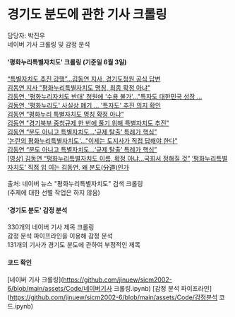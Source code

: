 # 경기도 분도에 관한 기사 크롤링

담당자: 박진우<br>
네이버 기사 크롤링 및 감정 분석<br>

#### '평화누리특별자치도' 크롤링 (기준일 6월 3일)
[“특별자치도 추진 강행”…김동연 지사, 경기도청원 공식 답변](https://www.news1.kr/articles/5434859)<br> 
[김동연 지사 "평화누리특별자치도 명칭, 최종 확정 아냐"](https://www.newsis.com/view/?id=NISX20240529_0002753802&cID=14001&pID=14000)<br>
[김동연, '평화누리자치도 반대' 청원에 '수용 불가'…"특자도 대한민국 성장 ...](http://news.tf.co.kr/read/national/2103361.htm)<br>
[김동연, '평화누리도' 사실상 폐기 … '특자도' 추진 의지 확인](https://gg.newdaily.co.kr/site/data/html/2024/06/03/2024060300008.html)<br>
[김동연 “평화누리 특별자치도 명칭 확정 아냐”](https://www.hankookilbo.com/News/Read/A2024053009170005040?did=NA)<br>
[김동연 "경기북부 중첩규제 한 번에 풀기 위해 특별자치도 추진"](https://www.yna.co.kr/view/AKR20240530000600060?input=1195m)<br>
[김동연 “분도 아니고 특별자치도…‘규제 탈출’ 특례가 핵심”](https://www.yna.co.kr/view/AKR20240530000600060?input=1195m)<br>
['논란의 평화누리특별자치도'..."이제는 도지사가 직접 답해야 한다"](https://www.kgnews.co.kr/news/article.html?no=795744)<br>
[김동연 “분도 아니고 특별자치도…‘규제 탈출’ 특례가 핵심”](https://www.kgnews.co.kr/news/article.html?no=795744)<br>
[[영상] 김동연 “평화누리특별자치도 이름, 확정 아냐…국회서 정해질 것”](https://www.kyeonggi.com/article/20240529580387<br>)
[‘평화누리특별자치도’ 직접 입 여는 김동연, 왜 분도(分道)인가](http://www.edaily.co.kr/news/newspath.asp?newsid=02781446638893840)<br>
<br>
출처: 네이버 뉴스 "평화누리특별자치도" 검색 크롤링<br>
(주제에 대한 선별 작업은 하지 않음)

#### '경기도 분도' 감정 분석
330개의 네이버 기사 제목 크롤링<br>
감정 분석 파이프라인을 이용해 감정 분석<br>
131개의 기사가 경기도 분도에 관하여 부정적인 제목<br>


#### 코드 확인
[네이버 기사 크롤링](https://github.com/jinuew/sicm2002-6/blob/main/assets/Code/네이버기사 크롤링.ipynb)
[감정 분석 파이프라인](https://github.com/jinuew/sicm2002-6/blob/main/assets/Code/감정분석 코드.ipynb)
